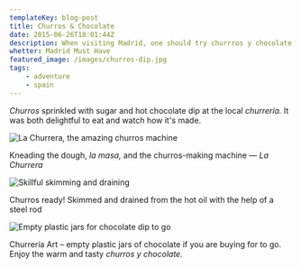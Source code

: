 ```yaml
---
templateKey: blog-post
title: Churros & Chocolate
date: 2015-06-26T18:01:44Z
description: When visiting Madrid, one should try churrros y chocolate
whetter: Madrid Must Have
featured_image: /images/churros-dip.jpg
tags:
    - adventure
    - spain
---
```


_Churros_ sprinkled with sugar and hot chocolate dip at the local _churrería._ It was both delightful to eat and watch how it's made.

![](/images/churros-cooking-03.jpg "La Churrera, the amazing churros machine")

Kneading the dough, *la masa,* and the churros-making machine &mdash; *La Churrera*

![](/images/churros-cooking-01.jpg "Skillful skimming and draining")

Churros ready! Skimmed and drained from the hot oil with the help of a steel rod

![](/images/churros-chocolate-jars.jpg "Empty plastic jars for chocolate dip to go")

Churrería Art – empty plastic jars of chocolate if you are buying for to go.
Enjoy the warm and tasty *churros y chocolate.*
